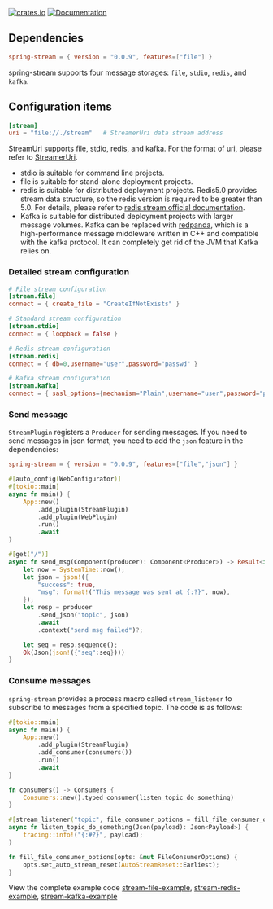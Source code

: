 [![crates.io](https://img.shields.io/crates/v/spring-stream.svg)](https://crates.io/crates/spring-stream)
[![Documentation](https://docs.rs/spring-stream/badge.svg)](https://docs.rs/spring-stream)

## Dependencies

```toml
spring-stream = { version = "0.0.9", features=["file"] }
```

spring-stream supports four message storages: `file`, `stdio`, `redis`, and `kafka`.

## Configuration items

```toml
[stream]
uri = "file://./stream"   # StreamerUri data stream address
```

StreamUri supports file, stdio, redis, and kafka. For the format of uri, please refer to [StreamerUri](https://docs.rs/sea-streamer/latest/sea_streamer/struct.StreamerUri.html).

* stdio is suitable for command line projects.
* file is suitable for stand-alone deployment projects.
* redis is suitable for distributed deployment projects. Redis5.0 provides stream data structure, so the redis version is required to be greater than 5.0. For details, please refer to [redis stream official documentation](https://redis.io/docs/latest/develop/data-types/streams/).
* Kafka is suitable for distributed deployment projects with larger message volumes. Kafka can be replaced with [redpanda](https://github.com/redpanda-data/redpanda), which is a high-performance message middleware written in C++ and compatible with the kafka protocol. It can completely get rid of the JVM that Kafka relies on.

### Detailed stream configuration
```toml
# File stream configuration
[stream.file]
connect = { create_file = "CreateIfNotExists" }

# Standard stream configuration
[stream.stdio]
connect = { loopback = false }

# Redis stream configuration
[stream.redis]
connect = { db=0,username="user",password="passwd" }

# Kafka stream configuration
[stream.kafka]
connect = { sasl_options={mechanism="Plain",username="user",password="passwd"}}
```

### Send message

`StreamPlugin` registers a `Producer` for sending messages. If you need to send messages in json format, you need to add the `json` feature in the dependencies:

```toml
spring-stream = { version = "0.0.9", features=["file","json"] }
```

```rust
#[auto_config(WebConfigurator)]
#[tokio::main]
async fn main() {
    App::new()
        .add_plugin(StreamPlugin)
        .add_plugin(WebPlugin)
        .run()
        .await
}

#[get("/")]
async fn send_msg(Component(producer): Component<Producer>) -> Result<impl IntoResponse> {
    let now = SystemTime::now();
    let json = json!({
        "success": true,
        "msg": format!("This message was sent at {:?}", now),
    });
    let resp = producer
        .send_json("topic", json)
        .await
        .context("send msg failed")?;

    let seq = resp.sequence();
    Ok(Json(json!({"seq":seq})))
}
```

### Consume messages

`spring-stream` provides a process macro called `stream_listener` to subscribe to messages from a specified topic. The code is as follows:

```rust
#[tokio::main]
async fn main() {
    App::new()
        .add_plugin(StreamPlugin)
        .add_consumer(consumers())
        .run()
        .await
}

fn consumers() -> Consumers {
    Consumers::new().typed_consumer(listen_topic_do_something)
}

#[stream_listener("topic", file_consumer_options = fill_file_consumer_options)]
async fn listen_topic_do_something(Json(payload): Json<Payload>) { 
    tracing::info!("{:#?}", payload); 
} 

fn fill_file_consumer_options(opts: &mut FileConsumerOptions) { 
    opts.set_auto_stream_reset(AutoStreamReset::Earliest); 
} 
``` 

View the complete example code [stream-file-example](https://github.com/spring-rs/spring-rs/tree/master/examples/stream-file-example), [stream-redis-example](https://github.com/spring-rs/spring-rs/tree/master/examples/stream-redis-example), [stream-kafka-example](https://github.com/spring-rs/spring-rs/tree/master/examples/stream-kafka-example)